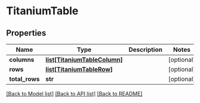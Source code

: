 # TitaniumTable


## Properties
Name | Type | Description | Notes
------------ | ------------- | ------------- | -------------
**columns** | [**list[TitaniumTableColumn]**](TitaniumTableColumn.md) |  | [optional] 
**rows** | [**list[TitaniumTableRow]**](TitaniumTableRow.md) |  | [optional] 
**total_rows** | **str** |  | [optional] 

[[Back to Model list]](../README.md#documentation-for-models) [[Back to API list]](../README.md#documentation-for-api-endpoints) [[Back to README]](../README.md)


